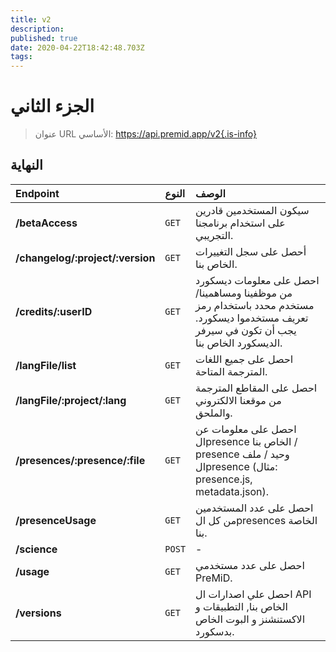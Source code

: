 ```yaml
---
title: v2
description:
published: true
date: 2020-04-22T18:42:48.703Z
tags:
---
```


# الجزء الثاني

> عنوان URL الأساسي: https://api.premid.app/v2{.is-info}


## النهاية

<table>
  <thead>
    <tr>
      <th style="text-align:left">Endpoint</th>
      <th style="text-align:left">النوع</th>
      <th style="text-align:left">الوصف</th>
    </tr>
  </thead>
  <tbody>
    <tr>
      <td style="text-align:left"><b>/betaAccess</b>
      </td>
      <td style="text-align:left"><code>GET</code></td>
      <td style="text-align:left">سيكون المستخدمين قادرين على استخدام برنامجنا التجريبي.</td>
    </tr>
    <tr>
      <td style="text-align:left"><b>/changelog/:project/:version</b>
      </td>
      <td style="text-align:left"><code>GET</code></td>
      <td style="text-align:left">أحصل على سجل التغييرات الخاص بنا.</td>
    </tr>
    <tr>
      <td style="text-align:left"><b>/credits/:userID</b>
      </td>
      <td style="text-align:left"><code>GET</code></td>
      <td style="text-align:left">احصل على معلومات ديسكورد من موظفينا ومساهمينا/مستخدم محدد باستخدام رمز تعريف مستخدموا ديسكورد. يجب أن تكون في سيرفر الديسكورد الخاص بنا.</td>
    </tr>
    <tr>
      <td style="text-align:left"><b>/langFile/list</b>
      </td>
      <td style="text-align:left"><code>GET</code></td>
      <td style="text-align:left">احصل على جميع اللغات المترجمة المتاحة.</td>
    </tr>
    <tr>
      <td style="text-align:left"><b>/langFile/:project/:lang</b>
      </td>
      <td style="text-align:left"><code>GET</code></td>
      <td style="text-align:left">احصل على المقاطع المترجمة من موقعنا الالكتروني والملحق.</td>
    </tr>
    <tr>
      <td style="text-align:left"><b>/presences/:presence/:file</b>
      </td>
      <td style="text-align:left"><code>GET</code></td>
      <td style="text-align:left">احصل على معلومات عن الpresence الخاص بنا / presence وحيد / ملف الpresence (مثال: presence.js, metadata.json).</td>
    </tr>
    <tr>
      <td style="text-align:left"><b>/presenceUsage</b>
      </td>
      <td style="text-align:left"><code>GET</code></td>
      <td style="text-align:left">احصل على عدد المستخدمين من كل الpresences الخاصة بنا.</td>
    </tr>
    <tr>
      <td style="text-align:left"><b>/science</b>
      </td>
      <td style="text-align:left"><code>POST</code></td>
      <td style="text-align:left">-</td>
    </tr>
    <tr>
      <td style="text-align:left"><b>/usage</b>
      </td>
      <td style="text-align:left"><code>GET</code></td>
      <td style="text-align:left">احصل على عدد مستخدمي PreMiD.</td>
    </tr>
    <tr>
      <td style="text-align:left"><b>/versions</b>
      </td>
      <td style="text-align:left"><code>GET</code></td>
      <td style="text-align:left">احصل علي اصدارات ال API الخاص بنا, التطبيقات و الاكستنشنز و البوت الخاص بدسكورد.</td>
    </tr>
  </tbody>
</table>

